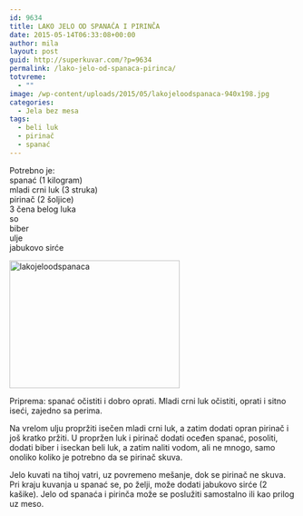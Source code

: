 ```yaml
---
id: 9634
title: LAKO JELO OD SPANAĆA I PIRINČA
date: 2015-05-14T06:33:08+00:00
author: mila
layout: post
guid: http://superkuvar.com/?p=9634
permalink: /lako-jelo-od-spanaca-pirinca/
totvreme:
  - ""
image: /wp-content/uploads/2015/05/lakojeloodspanaca-940x198.jpg
categories:
  - Jela bez mesa
tags:
  - beli luk
  - pirinač
  - spanać
---
```

Potrebno je:  
spanać (1 kilogram)  
mladi crni luk (3 struka)  
pirinač (2 šoljice)  
3 čena belog luka  
so  
biber  
ulje  
jabukovo sirće

[<img class="alignnone size-medium wp-image-9636" src="//superkuvar.com/wp-content/uploads/2015/05/lakojeloodspanaca-300x225.jpg" alt="lakojeloodspanaca" width="300" height="225" />](//superkuvar.com/wp-content/uploads/2015/05/lakojeloodspanaca-e1431584975891.jpg)

Priprema: spanać očistiti i dobro oprati. Mladi crni luk očistiti, oprati i sitno iseći, zajedno sa perima.

Na vrelom ulju propržiti isečen mladi crni luk, a zatim dodati opran pirinač i još kratko pržiti. U propržen luk i pirinač dodati oceđen spanać, posoliti, dodati biber i iseckan beli luk, a zatim naliti vodom, ali ne mnogo, samo onoliko koliko je potrebno da se pirinač skuva.

Jelo kuvati na tihoj vatri, uz povremeno mešanje, dok se pirinač ne skuva. Pri kraju kuvanja u spanać se, po želji, može dodati jabukovo sirće (2 kašike). Jelo od spanaća i pirinča može se poslužiti samostalno ili kao prilog uz meso.